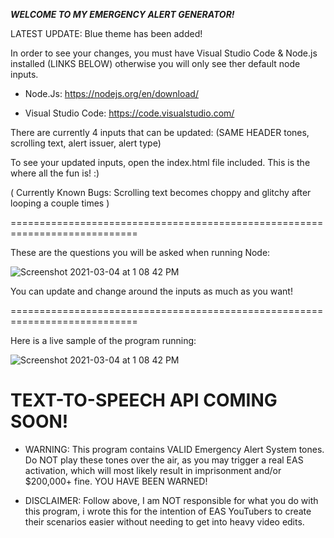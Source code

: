 ***WELCOME TO MY EMERGENCY ALERT GENERATOR!***

LATEST UPDATE: Blue theme has been added!

In order to see your changes, you must have Visual Studio Code & Node.js installed (LINKS BELOW) otherwise you will only see ther default node inputs.

- Node.Js: https://nodejs.org/en/download/

- Visual Studio Code: https://code.visualstudio.com/

 There are currently 4 inputs that can be updated: (SAME HEADER tones, scrolling text, alert issuer, alert type)

 To see your updated inputs, open the index.html file included. This is the where all the fun is! :)

(
Currently Known Bugs: Scrolling text becomes choppy and glitchy after looping a couple times
)

============================================================================

These are the questions you will be asked when running Node:

![Screenshot 2021-03-04 at 1 08 42 PM](https://i.ibb.co/v4Grc9b/alertgenimg.png)

You can update and change around the inputs as much as you want!

============================================================================

Here is a live sample of the program running:

![Screenshot 2021-03-04 at 1 08 42 PM](https://i.ibb.co/g3xKhjX/forgithub.png)

TEXT-TO-SPEECH API COMING SOON!
============================================================================

- WARNING: This program contains VALID Emergency Alert System tones. Do NOT play these tones over the air, as you may trigger a real EAS activation, which will most likely result in imprisonment and/or $200,000+ fine. 
YOU HAVE BEEN WARNED! 

- DISCLAIMER: Follow above, I am NOT responsible for what you do with this program, i wrote this for the intention of EAS YouTubers to create their scenarios easier without needing
to get into heavy video edits. 
